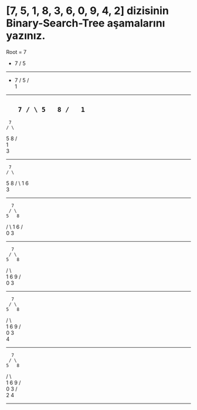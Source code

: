 # [7, 5, 1, 8, 3, 6, 0, 9, 4, 2] dizisinin Binary-Search-Tree aşamalarını yazınız.

Root = 7

-   7
   /
  5

 ---

 -    7
     /
    5
   /   
  1

 ---

 `    7
    / \
   5   8
  /  
 1  
`
 ---

     7
    / \
   5   8
  /  
 1 
  \
   3

---

     7
    / \
   5   8
  / \ 
 1   6
  \
   3

---

      7
     / \
    5   8
   / \ 
  1   6
 / \
 0  3
 
 ---

      7
     / \
    5   8
   / \   \
  1   6   9
 / \
 0  3

 ---

      7
     / \
    5   8
   / \   \
  1   6   9
 / \
 0  3
     \
      4

---
      7
     / \
    5   8
   / \   \
  1   6   9
 / \
 0  3
   / \
  2   4

---